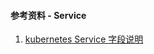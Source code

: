 #### 参考资料 - Service

1. [kubernetes Service 字段说明](https://kubernetes.io/docs/reference/generated/kubernetes-api/v1.21/#service-v1-core)
